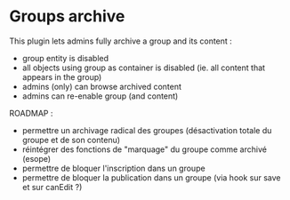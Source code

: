 # Groups archive

This plugin lets admins fully archive a group and its content :
 - group entity is disabled
 - all objects using group as container is disabled (ie. all content that appears in the group)
 - admins (only) can browse archived content
 - admins can re-enable group (and content)



ROADMAP :
 - permettre un archivage radical des groupes (désactivation totale du groupe et de son contenu)
 - réintégrer des fonctions de "marquage" du groupe comme archivé (esope)
 - permettre de bloquer l'inscription dans un groupe
 - permettre de bloquer la publication dans un groupe (via hook sur save et sur canEdit ?)


